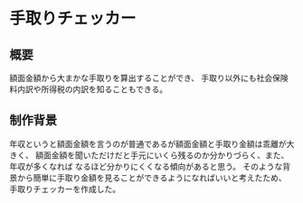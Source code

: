 # 手取りチェッカー

## 概要
額面金額から大まかな手取りを算出することができ、
手取り以外にも社会保険料内訳や所得税の内訳を知ることもできる。

## 制作背景
年収というと額面金額を言うのが普通であるが額面金額と手取り金額は乖離が大きく、
額面金額を聞いただけだと手元にいくら残るのか分かりづらく、また、年収が多くなれば
なるほど分かりにくくなる傾向があると思う。
そのような背景から簡単に手取り金額を見ることができるようになればいいと考えたため、
手取りチェッカーを作成した。

